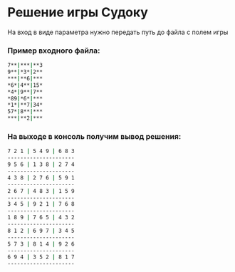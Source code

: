 # Решение игры Судоку

На вход в виде параметра нужно передать путь до файла с полем игры

### Пример входного файла:
```bash
7**|***|**3
9**|*3*|2**
***|**6|***
*6*|4**|15*
*4*|9**|7**
*89|*6*|***
*1*|**7|34*
57*|8**|***
***|**2|***
```

### На выходе в консоль получим вывод решения:

```bash
7 2 1 | 5 4 9 | 6 8 3
---------------------
9 5 6 | 1 3 8 | 2 7 4
---------------------
4 3 8 | 2 7 6 | 5 9 1
---------------------
2 6 7 | 4 8 3 | 1 5 9
---------------------
3 4 5 | 9 2 1 | 7 6 8
---------------------
1 8 9 | 7 6 5 | 4 3 2
---------------------
8 1 2 | 6 9 7 | 3 4 5
---------------------
5 7 3 | 8 1 4 | 9 2 6
---------------------
6 9 4 | 3 5 2 | 8 1 7
---------------------
```

